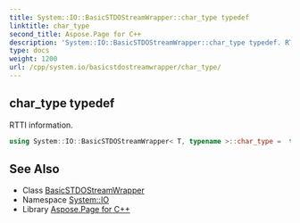 ```yaml
---
title: System::IO::BasicSTDOStreamWrapper::char_type typedef
linktitle: char_type
second_title: Aspose.Page for C++
description: 'System::IO::BasicSTDOStreamWrapper::char_type typedef. RTTI information in C++.'
type: docs
weight: 1200
url: /cpp/system.io/basicstdostreamwrapper/char_type/
---
```

## char_type typedef


RTTI information.

```cpp
using System::IO::BasicSTDOStreamWrapper< T, typename >::char_type =  typename BaseType::char_type
```

## See Also

* Class [BasicSTDOStreamWrapper](../)
* Namespace [System::IO](../../)
* Library [Aspose.Page for C++](../../../)
